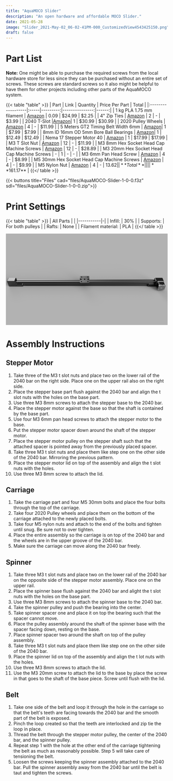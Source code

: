 ```yaml
---
title: "AquaMOCO Slider"
description: "An open hardware and affordable MOCO Slider."
date: 2021-05-28
image: "Slider_2021-May-02_06-02-41PM-000_CustomizedView4543425150.png"
draft: false
---
```


# Part List

**Note:** One might be able to purchase the required screws from the local hardware store for less since they can be purchased without an entire set of screws. These screws are standard screws so it also might be helpful to have them for other projects including other parts of the AquaMOCO system.

{{< table "table" >}}
| Part              | Link | Quantity | Price Per Part | Total |
|:------------------|:-----|---------:|---------------:|------:|
| 1 kg PLA 1.75 mm filament | [Amazon](https://smile.amazon.com/HATCHBOX-3D-Filament-Dimensional-Accuracy/dp/B00J0ECR5I) | 0.09 | $24.99 | $2.25 |
| 4" Zip Ties | [Amazon](https://smile.amazon.com/Cable-Nylon-Locking-Pieces-Black/dp/B07VRSQ6YL/) | 2 | - | $3.99 |
| 2040 T-Slot |[Amazon](https://smile.amazon.com/gp/product/B07PNXNZZV/)| 1 | $30.99 | $30.99 |
| 2020 Pulley Wheels | [Amazon](https://smile.amazon.com/ExcelFu-Plastic-Pulley-Bearing-Printer/dp/B07GF9VGHD) | 4 | - | $11.99 | 
| 5 Meters GT2 Timing Belt Width 6mm | [Amazon](https://smile.amazon.com/gp/product/B071K8HYB4/)| 1 | $7.99 | $7.99 |
| 8mm ID 16mm OD 5mm Bore Ball Bearings | [Amazon](https://smile.amazon.com/gp/product/B082PQ3SC4/)| 1 | $12.49 | $12.49 |
| Nema 17 Stepper Motor 40 | [Amazon](https://smile.amazon.com/FYSETC-Printer-Stepper-Extruder-Creality/dp/B07GDD2X4B/) | 1 | $17.99 | $17.99 |
| M3 T Slot Nut | [Amazon](https://smile.amazon.com/gp/product/B07PLKVW69/) | 12 | - | $11.99 |
| M3 8mm Hex Socket Head Cap Machine Screws | [Amazon](https://smile.amazon.com/gp/product/B07F75DMHF/) | 12 | - | $28.89 |
| M3 20mm Hex Socket Head Cap Machine Screws | - | 1 | - | - |
| M3 6mm Pan Head Screw | [Amazon](https://smile.amazon.com/Yootop-Stainless-Phillips-Machine-Fastener/dp/B07HD1DMBP/) | 4 | - | $8.99 |
| M5 30mm Hex Socket Head Cap Machine Screws | [Amazon](https://smile.amazon.com/DYWISHKEY-Pieces-Stainless-Steel-Socket/dp/B07X3RX915/) | 4 | - | $9.99 |
| M5 Nylon Nut | [Amazon](https://smile.amazon.com/gp/product/B071GF2Z67/) | 4 | -  | $13.62 |
| **Total** | | | | **$161.17** |
{{</ table >}}

{{< buttons title="Files" cad="files/AquaMOCO-Slider-1-0-0.f3z" sdl="files/AquaMOCO-Slider-1-0-0.zip">}}

# Print Settings

{{< table "table" >}}
| All Parts | |
|-----------|-|
| Infill: | 30% |
| Supports: | For both pulleys |
| Rafts: | None |
| Filament material: | PLA |
{{</ table >}}

![AquaMOCO Slider CAD](images/Slider_2021-May-02_06-02-41PM-000_CustomizedView4543425150.png)

# Assembly Instructions

## Stepper Motor

1. Take three of the M3 t slot nuts and place two on the lower rail of the 2040 bar on the right side. Place one on the upper rail also on the right side.
2. Place the stepper base part flush against the 2040 bar and align the t slot nuts with the holes on the base part.
3. Use three M3 8mm screws to attach the stepper base to the 2040 bar.
4. Place the stepper motor against the base so that the shaft is contained by the base part.
5. Use four M3 6mm pan head screws to attach the stepper motor to the base.
6. Put the stepper motor spacer down around the shaft of the stepper motor.
7. Place the stepper motor pulley on the stepper shaft such that the attached spacer is pointed away from the previously placed spacer.
8. Take three M3 t slot nuts and place them like step one on the other side of the 2040 bar. Mirroring the previous pattern.
9. Place the stepper motor lid on top of the assembly and align the t slot nuts with the holes.
10. Use three M3 8mm screw to attach the lid.

## Carriage

1. Take the carriage part and four M5 30mm bolts and place the four bolts through the top of the carriage.
2. Take four 2020 Pulley wheels and place them on the bottom of the carriage attached to the newly placed bolts.
3. Take four M5 nylon nuts and attach to the end of the bolts and tighten until snug. Be sure not to over tighten.
4. Place the entire assembly so the carriage is on top of the 2040 bar and the wheels are in the upper groove of the 2040 bar.
5. Make sure the carriage can move along the 2040 bar freely.

## Spinner

1. Take three M3 t slot nuts and place two on the lower rail of the 2040 bar on the opposite side of the stepper motor assembly. Place one on the upper rail.
2. Place the spinner base flush against the 2040 bar and alight the t slot nuts with the holes on the base part.
3. Use three M3 8mm screws to attach the spinner base to the 2040 bar.
4. Take the spinner pulley and push the bearing into the center.
5. Take spinner spacer one and place it on top the bearing such that the spacer cannot move.
6. Place the pulley assembly around the shaft of the spinner base with the spacer facing down, resting on the base.
7. Place spinner spacer two around the shaft on top of the pulley assembly.
8. Take three M3 t slot nuts and place them like step one on the other side of the 2040 bar.
9. Place the spinner lid on top of the assembly and align the t lot nuts with the holes.
10. Use three M3 8mm screws to attach the lid.
11. Use the M3 20mm screw to attach the lid to the base by place the screw in that goes to the shaft of the base piece. Screw until flush with the lid.

## Belt

1. Take one side of the belt and loop it through the hole in the carriage so that the belt's teeth are facing towards the 2040 bar and the smooth part of the belt is exposed.
2. Pinch the loop created so that the teeth are interlocked and zip tie the loop in place.
3. Thread the belt through the stepper motor pulley, the center of the 2040 bar, and the spinner pulley.
4. Repeat step 1 with the hole at the other end of the carriage tightening the belt as much as reasonably possible. Step 5 will take care of tensioning the belt.
5. Loosen the screws keeping the spinner assembly attached to the 2040 bar. Pull the spinner assembly away from the 2040 bar until the belt is taut and tighten the screws.

